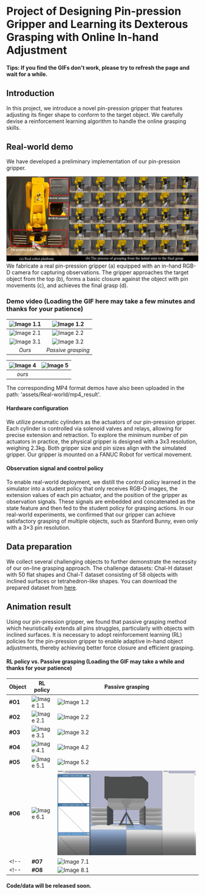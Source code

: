 # Project of Designing Pin-pression Gripper and Learning its Dexterous Grasping with Online In-hand Adjustment

#### Tips: If you find the GIFs don't work, please try to refresh the page and wait for a while.

## Introduction
In this project, we introduce a novel pin-pression gripper that features adjusting its finger shape to conform to the target object.
We carefully devise a reinforcement learning algorithm to handle the online grasping skills.


## Real-world demo
We have developed a preliminary implementation of our pin-pression gripper.

![](assets/Real-world/sim2real.png)
We fabricate a real pin-pression gripper (a) equipped with an in-hand RGB-D camera for capturing observations. The gripper approaches the target object from the top (b), forms a basic closure against the object with pin movements (c), and achieves the final grasp (d).

### Demo video (Loading the GIF here may take a few minutes and thanks for your patience)
| <img src="assets/Real-world/gif_result/object1/01-ours.gif" alt="Image 1.1">| <img src="assets/Real-world/gif_result/object1/01-passive.gif" alt="Image 1.2">|
|:--:|:--:| 
| <img src="assets/Real-world/gif_result/object2/02-ours.gif" alt="Image 2.1">| <img src="assets/Real-world/gif_result/object2/02-passive.gif" alt="Image 2.2">|
| <img src="assets/Real-world/gif_result/object3/03-ours.gif" alt="Image 3.1">| <img src="assets/Real-world/gif_result/object3/03-passive.gif" alt="Image 3.2">|
| *Ours* |*Passive grasping* |

| <img src="assets/Real-world/gif_result/object4/04-ours.gif" alt="Image 4" > | <img src="assets/Real-world/gif_result/object5/05-ours.gif" alt="Image 5">|
|:--:|:--:|
|*ours*|
 <div style="display: flex; justify-content: space-between;">
</div>
The corresponding MP4 format demos have also been uploaded in the path: 'assets/Real-world/mp4_result'.

#### Hardware configuration
We utilize pneumatic cylinders as the actuators of our pin-pression gripper. Each cylinder is controlled via solenoid valves and relays, allowing for precise extension and retraction. To explore the minimum number of pin actuators in practice, the physical gripper is designed with a 3x3 resolution, weighing 2.3kg. Both gripper size and pin sizes align with the simulated gripper. Our gripper is mounted on a FANUC Robot for vertical movement.  

#### Observation signal and control policy
To enable real-world deployment, we distill the control policy learned in the simulator into a student policy that only receives RGB-D images, the extension values of each pin actuator, and the position of the gripper as observation signals. These signals are embedded and concatenated as the state feature and then fed to the student policy for grasping actions. In our real-world experiments, we confirmed that our gripper can achieve satisfactory grasping of multiple objects, such as Stanford Bunny, even only with a 3×3 pin resolution.

## Data preparation
We collect several challenging objects to further demonstrate the necessity of our on-line grasping approach. 
The challenge datasets: Chal-H dataset with 50 flat shapes and Chal-T dataset consisting of 58 objects with inclined surfaces or tetrahedron-like shapes. You can download the prepared dataset from [here](https://drive.google.com/drive/folders/1nx7LngqmtAvSGkX44yYfAoMbGQITP_i1?usp=drive_link).

## Animation result 
Using our pin-pression gripper, we found that passive grasping method which heuristically extends all pins struggles, particularly with objects with inclined surfaces. It is necessary to adopt reinforcement learning (RL) policies for the pin-pression gripper to enable adaptive in-hand object adjustments, thereby achieving better force closure and efficient grasping. 
#### RL policy vs. Passive grasping (Loading the GIF may take a while and thanks for your patience)
|**Object**  | **RL policy** | **Passive grasping** |
|-----------|--------------|--------------|
| **#O1** | ![Image 1.1](assets/compare_with_all-extended/group-1/rl-1.gif) | ![Image 1.2](assets/compare_with_all-extended/group-1/all-1.gif) |
| **#O2** | ![Image 2.1](assets/compare_with_all-extended/group-2/rl-2.gif) | ![Image 2.2](assets/compare_with_all-extended/group-2/all-2.gif) |
| **#O3** | ![Image 3.1](assets/compare_with_all-extended/group-3/rl-3.gif) | ![Image 3.2](assets/compare_with_all-extended/group-3/all-3.gif) |
| **#O4** | ![Image 4.1](assets/compare_with_all-extended/group-4/rl-4.gif) | ![Image 4.2](assets/compare_with_all-extended/group-4/all-4.gif) |
| **#O5** | ![Image 5.1](assets/compare_with_all-extended/group-5/rl-5.gif) | ![Image 5.2](assets/compare_with_all-extended/group-5/all-5.gif) |
| **#O6** | ![Image 6.1](assets/compare_with_all-extended/group-6/rl-6.gif) | ![Image 6.2](assets/compare_with_all-extended/group-6/all-6.gif) |
<!-- | **#O7** | ![Image 7.1](assets/compare_with_all-extended/group-7/rl-7.gif) | ![Image 7.2](assets/compare_with_all-extended/group-7/all-7.gif) | -->
<!-- | **#O8** | ![Image 8.1](assets/compare_with_all-extended/group-8/rl-policy-8.gif) | ![Image 8.2](assets/compare_with_all-extended/group-8/all-8.gif) | -->
<!-- Table -->

<!-- ## Demonstration of Grasp-then-Lift (GtL) motion
<div style="display: flex; justify-content: space-between;">
  <img src="GtL-mode-1.gif" alt="Image 1" width="48%">
  <img src="GtL-mode-2.gif" alt="Image 2" width="48%">
</div>

## Demonstration of Grasp-while-Lift (GwL) motion
<div style="display: flex; justify-content: space-between;">
  <img src="GwL-mode-1.gif" alt="Image 1" width="48%">
  <img src="GwL-mode-3.gif" alt="Image 2" width="48%">
</div> -->

#### Code/data will be released soon.
